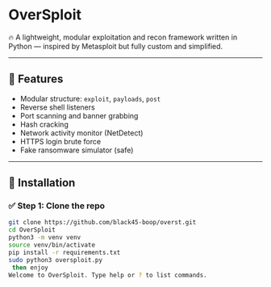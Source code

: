 # OverSploit

🔥 A lightweight, modular exploitation and recon framework written in Python — inspired by Metasploit but fully custom and simplified.

---

## 🚀 Features

- Modular structure: `exploit`, `payloads`, `post`
- Reverse shell listeners
- Port scanning and banner grabbing
- Hash cracking
- Network activity monitor (NetDetect)
- HTTPS login brute force
- Fake ransomware simulator (safe)

---

## 🧩 Installation

### ✅ Step 1: Clone the repo

```bash
git clone https://github.com/black45-boop/overst.git
cd OverSploit
python3 -m venv venv
source venv/bin/activate
pip install -r requirements.txt
sudo python3 oversploit.py
 then enjoy
Welcome to OverSploit. Type help or ? to list commands.

